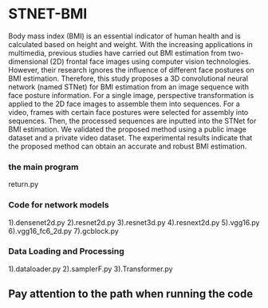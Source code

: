 # STNET-BMI
Body mass index (BMI) is an essential indicator of human health and is calculated based on height and weight. With the increasing applications in multimedia, previous studies have carried out BMI estimation from two-dimensional (2D) frontal face images using computer vision technologies. However, their research ignores the influence of different face postures on BMI estimation. Therefore, this study proposes a 3D convolutional neural network (named STNet) for BMI estimation from an image sequence with face posture information. For a single image, perspective transformation is applied to the 2D face images to assemble them into sequences. For a video, frames with certain face postures were selected for assembly into sequences. Then, the processed sequences are inputted into the STNet for BMI estimation. We validated the proposed method using a public image dataset and a private video dataset. The experimental results indicate that the proposed method can obtain an accurate and robust BMI estimation.
### the main program
return.py
### Code for network models
1).densenet2d.py   2).resnet2d.py   3).resnet3d.py   4).resnext2d.py   5).vgg16.py   6).vgg16_fc6_2d.py   7).gcblock.py
### Data Loading and Processing
1).dataloader.py   2).samplerF.py   3).Transformer.py
## Pay attention to the path when running the code

